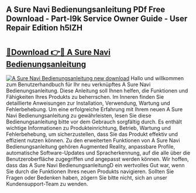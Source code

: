## A Sure Navi Bedienungsanleitung PDf Free Download - Part-l9k Service Owner Guide - User Repair Edition h5lZH

# <h2><a href="http://df1rkgr.blite.top/?on=A+Sure+Navi+Bedienungsanleitung">🔗Download 👉🔴 A Sure Navi Bedienungsanleitung</a></h2>

[![A Sure Navi Bedienungsanleitung new download](https://i.imgur.com/lujVjoI.png)](http://df1rkgr.blite.top/?on=A+Sure+Navi+Bedienungsanleitung)
Hallo und willkommen zum Benutzerhandbuch für Ihr neu verknüpftes A Sure Navi Bedienungsanleitung. Diese Anleitung soll Ihnen helfen, die Funktionen und Fähigkeiten Ihres Produkts zu beherrschen. Im Inneren finden Sie detaillierte Anweisungen zur Installation, Verwendung, Wartung und Fehlerbehebung. Um eine erfolgreiche Erfahrung mit Ihrem neuen A Sure Navi Bedienungsanleitung zu gewährleisten, lesen Sie diese Bedienungsanleitung bitte vor dem Gebrauch sorgfältig durch. Es enthält wichtige Informationen zu Produkteinrichtung, Betrieb, Wartung und Fehlerbehebung, um sicherzustellen, dass Sie das Produkt effektiv und effizient nutzen können. Zu den erweiterten Funktionen von A Sure Navi Bedienungsanleitung gehören Augmented Reality, anpassbare Profile, automatische Software-Updates und Spracherkennung, auf die alle über die Benutzeroberfläche zugegriffen und angepasst werden können. Wir hoffen, dass das A Sure Navi BedienungsanleitungD ein wertvolles Gut war, wenn Sie durch die Funktionen Ihres neuen Produkts navigieren. Sollten Sie Fragen oder Bedenken haben, zögern Sie bitte nicht, sich an unser Kundensupport-Team zu wenden.
